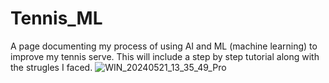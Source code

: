 # Tennis_ML
A page documenting my process of using AI and ML (machine learning) to improve my tennis serve. This will include a step by step tutorial along with the strugles I
faced.
 ![WIN_20240521_13_35_49_Pro](https://github.com/ashertenenbaum/Tennis_ML/assets/100488394/4c75807c-0adf-4cb8-bbb9-9e0fbc35f7d1)
